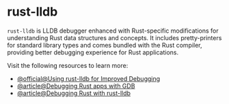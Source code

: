# rust-lldb

`rust-lldb` is LLDB debugger enhanced with Rust-specific modifications for understanding Rust data structures and concepts. It includes pretty-printers for standard library types and comes bundled with the Rust compiler, providing better debugging experience for Rust applications.

Visit the following resources to learn more:

- [@official@Using rust-lldb for Improved Debugging](https://users.rust-lang.org/t/use-rust-gdb-and-rust-lldb-for-improved-debugging-you-already-have-them/756)
- [@article@Debugging Rust apps with GDB](https://blog.logrocket.com/debugging-rust-apps-with-gdb/)
- [@article@Debugging Rust with rust-lldb](https://dev.to/bmatcuk/debugging-rust-with-rust-lldb-j1f)